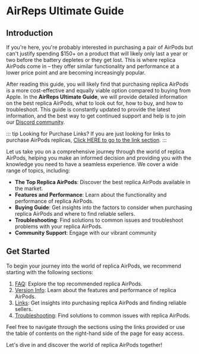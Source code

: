 # AirReps Ultimate Guide

## Introduction
If you're here, you're probably interested in purchasing a pair of AirPods but can't justify spending $150+ on a product that will likely only last a year or two before the battery depletes or they get lost. This is where replica AirPods come in – they offer similar functionality and performance at a lower price point and are becoming increasingly popular.

After reading this guide, you will likely find that purchasing replica AirPods is a more cost-effective and equally viable option compared to buying from Apple. In the **AirReps Ultimate Guide**, we will provide detailed information on the best replica AirPods, what to look out for, how to buy, and how to troubleshoot. This guide is constantly updated to provide the latest information, and the best way to get continued support and help is to join our [Discord community](https://airreps.link/discord).

::: tip Looking for Purchase Links?
If you are just looking for links to purchase AirPods replicas, [Click HERE to go to the link section](/links).
:::

Let us take you on a comprehensive journey through the world of replica AirPods, helping you make an informed decision and providing you with the knowledge you need to have a seamless experience. We cover a wide range of topics, including:

- **The Top Replica AirPods**: Discover the best replica AirPods available in the market.
- **Features and Performance**: Learn about the functionality and performance of replica AirPods.
- **Buying Guide**: Get insights into the factors to consider when purchasing replica AirPods and where to find reliable sellers.
- **Troubleshooting**: Find solutions to common issues and troubleshoot problems with your replica AirPods.
- **Community Support**: Engage with our vibrant community

## Get Started
To begin your journey into the world of replica AirPods, we recommend starting with the following sections:

1. [FAQ](/links): Explore the top recommended replica AirPods.
2. [Version Info](/versioninfo): Learn about the features and performance of replica AirPods.
3. [Links](#links): Get insights into purchasing replica AirPods and finding reliable sellers.
4. [Troubleshooting](#troubleshooting): Find solutions to common issues with replica AirPods.

Feel free to navigate through the sections using the links provided or use the table of contents on the right-hand side of the page for easy access.

Let's dive in and discover the world of replica AirPods together!
